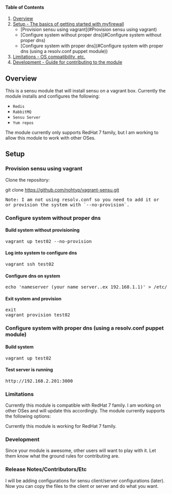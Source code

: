 #### Table of Contents

1. [Overview](#overview)
2. [Setup - The basics of getting started with myfirewall](#setup)
    * [Provision sensu using vagrant](#Provision sensu using vagrant)
    * [Configure system without proper dns](#Configure system without proper dns)
    * [Configure system with proper dns](#Configure system with proper dns (using a resolv.conf puppet module))
3. [Limitations - OS compatibility, etc.](#limitations)
4. [Development - Guide for contributing to the module](#development)

## Overview
This is a sensu module that will install sensu on a vagrant box.  Currently the module
installs and configures the following:

- `Redis`
- `RabbitMQ`
- `Sensu Server`
- `Yum repos`


The module currently only supports RedHat 7 family, but I am working to allow this 
module to work with other OSes.

## Setup

### Provision sensu using vagrant 
Clone the repository:

git clone https://github.com/nohtyp/vagrant-sensu.git

<pre>
Note: I am not using resolv.conf so you need to add it or
or provision the system with `--no-provision`.
</pre>

### Configure system without proper dns

#### Build system without provisioning
<pre>vagrant up test02 --no-provision</pre>

#### Log into system to configure dns
<pre>vagrant ssh test02</pre>

#### Configure dns on system
<pre>echo 'nameserver (your name server..ex 192.168.1.1)' > /etc/resolv.conf</pre>

#### Exit system and provision
<pre>exit
vagrant provision test02
</pre> 


### Configure system with proper dns (using a resolv.conf puppet module)

#### Build system
<pre>vagrant up test02</pre>

#### Test server is running
<pre>http://192.168.2.201:3000</pre>

### Limitations

Currently this module is compatible with RedHat 7 family.  I am working on 
other OSes and will update this accordingly.  The module currently
supports the following options:

Currently this module is working for RedHat 7 family.

### Development

Since your module is awesome, other users will want to play with it. Let them
know what the ground rules for contributing are.

### Release Notes/Contributors/Etc
I will be adding configurations for sensu client/server configurations (later).
Now you can copy the files to the client or server and do what you want.
